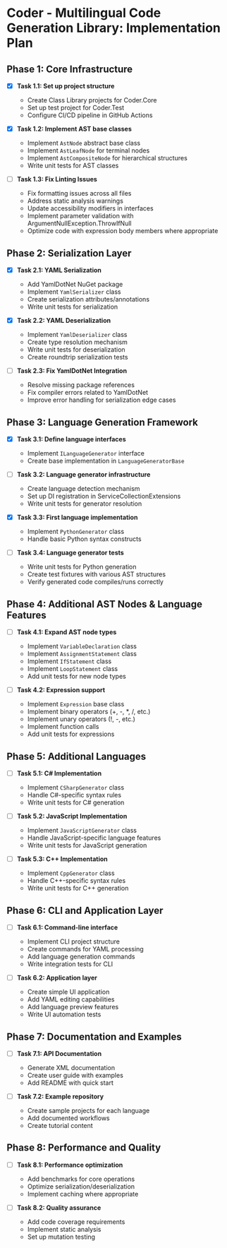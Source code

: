 # Coder - Multilingual Code Generation Library: Implementation Plan

## Phase 1: Core Infrastructure

- [x] **Task 1.1: Set up project structure**
  - Create Class Library projects for Coder.Core
  - Set up test project for Coder.Test
  - Configure CI/CD pipeline in GitHub Actions

- [x] **Task 1.2: Implement AST base classes**
  - Implement `AstNode` abstract base class
  - Implement `AstLeafNode` for terminal nodes
  - Implement `AstCompositeNode` for hierarchical structures
  - Write unit tests for AST classes

- [ ] **Task 1.3: Fix Linting Issues**
  - Fix formatting issues across all files
  - Address static analysis warnings
  - Update accessibility modifiers in interfaces
  - Implement parameter validation with ArgumentNullException.ThrowIfNull
  - Optimize code with expression body members where appropriate

## Phase 2: Serialization Layer

- [x] **Task 2.1: YAML Serialization**
  - Add YamlDotNet NuGet package
  - Implement `YamlSerializer` class
  - Create serialization attributes/annotations
  - Write unit tests for serialization

- [x] **Task 2.2: YAML Deserialization**
  - Implement `YamlDeserializer` class
  - Create type resolution mechanism
  - Write unit tests for deserialization
  - Create roundtrip serialization tests

- [ ] **Task 2.3: Fix YamlDotNet Integration**
  - Resolve missing package references
  - Fix compiler errors related to YamlDotNet
  - Improve error handling for serialization edge cases

## Phase 3: Language Generation Framework

- [x] **Task 3.1: Define language interfaces**
  - Implement `ILanguageGenerator` interface
  - Create base implementation in `LanguageGeneratorBase`

- [ ] **Task 3.2: Language generator infrastructure**
  - Create language detection mechanism
  - Set up DI registration in ServiceCollectionExtensions
  - Write unit tests for generator resolution

- [x] **Task 3.3: First language implementation**
  - Implement `PythonGenerator` class
  - Handle basic Python syntax constructs

- [ ] **Task 3.4: Language generator tests**
  - Write unit tests for Python generation
  - Create test fixtures with various AST structures
  - Verify generated code compiles/runs correctly

## Phase 4: Additional AST Nodes & Language Features

- [ ] **Task 4.1: Expand AST node types**
  - Implement `VariableDeclaration` class
  - Implement `AssignmentStatement` class
  - Implement `IfStatement` class
  - Implement `LoopStatement` class
  - Add unit tests for new node types

- [ ] **Task 4.2: Expression support**
  - Implement `Expression` base class
  - Implement binary operators (+, -, *, /, etc.)
  - Implement unary operators (!, -, etc.)
  - Implement function calls
  - Add unit tests for expressions

## Phase 5: Additional Languages

- [ ] **Task 5.1: C# Implementation**
  - Implement `CSharpGenerator` class
  - Handle C#-specific syntax rules
  - Write unit tests for C# generation

- [ ] **Task 5.2: JavaScript Implementation**
  - Implement `JavaScriptGenerator` class
  - Handle JavaScript-specific language features
  - Write unit tests for JavaScript generation

- [ ] **Task 5.3: C++ Implementation**
  - Implement `CppGenerator` class
  - Handle C++-specific syntax rules
  - Write unit tests for C++ generation

## Phase 6: CLI and Application Layer

- [ ] **Task 6.1: Command-line interface**
  - Implement CLI project structure
  - Create commands for YAML processing
  - Add language generation commands
  - Write integration tests for CLI

- [ ] **Task 6.2: Application layer**
  - Create simple UI application
  - Add YAML editing capabilities
  - Add language preview features
  - Write UI automation tests

## Phase 7: Documentation and Examples

- [ ] **Task 7.1: API Documentation**
  - Generate XML documentation
  - Create user guide with examples
  - Add README with quick start

- [ ] **Task 7.2: Example repository**
  - Create sample projects for each language
  - Add documented workflows
  - Create tutorial content

## Phase 8: Performance and Quality

- [ ] **Task 8.1: Performance optimization**
  - Add benchmarks for core operations
  - Optimize serialization/deserialization
  - Implement caching where appropriate

- [ ] **Task 8.2: Quality assurance**
  - Add code coverage requirements
  - Implement static analysis
  - Set up mutation testing 